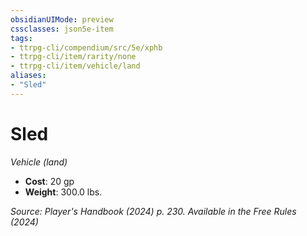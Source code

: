 ```yaml
---
obsidianUIMode: preview
cssclasses: json5e-item
tags:
- ttrpg-cli/compendium/src/5e/xphb
- ttrpg-cli/item/rarity/none
- ttrpg-cli/item/vehicle/land
aliases: 
- "Sled"
---
```

# Sled
*Vehicle (land)*  

- **Cost**: 20 gp
- **Weight**: 300.0 lbs.

*Source: Player's Handbook (2024) p. 230. Available in the Free Rules (2024)*